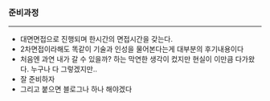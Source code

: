 ### 준비과정
---
* 대면면접으로 진행되며 한시간의 면접시간을 갖는다.
* 2차면접이라해도 똑같이 기술과 인성을 물어본다는게 대부분의 후기내용이다
* 처음엔 과연 내가 갈 수 있을까? 하는 막연한 생각이 컸지만 현실이 이만큼 다가왔다. 누구나 다 그렇겠지만..
* 잘 준비하자
* 그리고 붙으면 블로그나 하나 해야겠다

